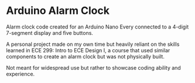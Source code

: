# Arduino Alarm Clock
Alarm clock code created for an Arduino Nano Every connected to a 4-digit 7-segment display and five buttons.

A personal project made on my own time but heavily reliant on the skills learned in ECE 299: Intro to ECE Design I, a course that used similar components to create an alarm clock but was not physically built.

Not meant for widespread use but rather to showcase coding ability and experience.
